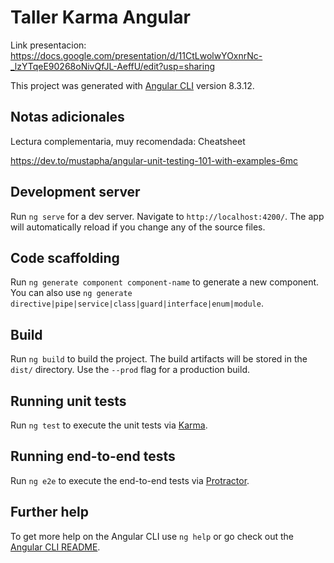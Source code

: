 # Taller Karma Angular

Link presentacion: https://docs.google.com/presentation/d/11CtLwolwYOxnrNc-_lzYTqeE90268oNivQfJL-AeffU/edit?usp=sharing

This project was generated with [Angular CLI](https://github.com/angular/angular-cli) version 8.3.12.

## Notas adicionales

Lectura complementaria, muy recomendada: Cheatsheet

<https://dev.to/mustapha/angular-unit-testing-101-with-examples-6mc>

## Development server

Run `ng serve` for a dev server. Navigate to `http://localhost:4200/`. The app will automatically reload if you change any of the source files.

## Code scaffolding

Run `ng generate component component-name` to generate a new component. You can also use `ng generate directive|pipe|service|class|guard|interface|enum|module`.

## Build

Run `ng build` to build the project. The build artifacts will be stored in the `dist/` directory. Use the `--prod` flag for a production build.

## Running unit tests

Run `ng test` to execute the unit tests via [Karma](https://karma-runner.github.io).

## Running end-to-end tests

Run `ng e2e` to execute the end-to-end tests via [Protractor](http://www.protractortest.org/).

## Further help

To get more help on the Angular CLI use `ng help` or go check out the [Angular CLI README](https://github.com/angular/angular-cli/blob/master/README.md).
